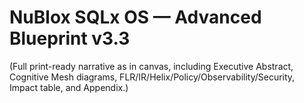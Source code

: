 # NuBlox SQLx OS — Advanced Blueprint v3.3

(Full print-ready narrative as in canvas, including Executive Abstract, Cognitive Mesh diagrams, FLR/IR/Helix/Policy/Observability/Security, Impact table, and Appendix.)
